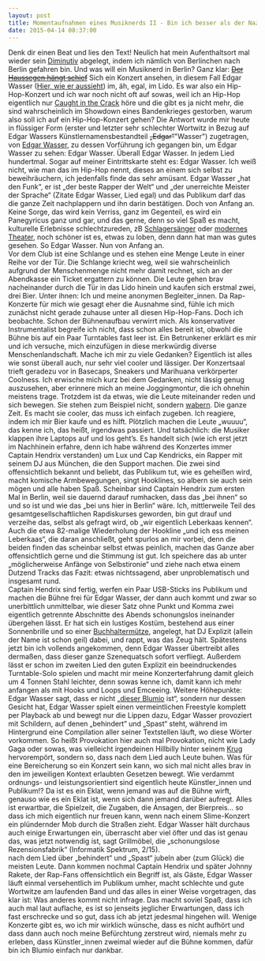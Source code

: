 ```yaml
---
layout: post
title: Momentaufnahmen eines Musiknerds II - Bin ich besser als der Nazi, der den Ausländer rausschmeißen will, wenn ich den Nazi rausschmeißen will? Natürlich.
date: 2015-04-14 08:37:00
---
```


Denk dir einen Beat und lies den Text! Neulich hat mein Aufenthaltsort mal wieder sein [Diminutiv](https://de.wikipedia.org/wiki/Diminutiv) abgelegt, indem ich nämlich von Berlinchen nach Berlin gefahren bin. Und was will ein Musiknerd in Berlin? Ganz klar: [<del>Der Haussegen hängt schief</del>](https://www.youtube.com/watch?v=H9_Dqlu9i2Y) Sich ein Konzert ansehen, in diesem Fall Edgar Wasser ([Hier, wie er aussieht](http://www.innacityheights.de/wp-content/uploads/Edgar-Wasser-_EP-Live-Snippet-Video.jpg)) im, äh, egal, im Lido. Es war also ein Hip-Hop-Konzert und ich war noch nicht oft auf sowas, weil ich an Hip-Hop eigentlich nur [Caught in the Crack](http://caughtinthecrack.de/index.php) höre und die gibt es ja nicht mehr, die sind wahrscheinlich im Showdown eines Bandenkrieges gestorben, warum also soll ich auf ein Hip-Hop-Konzert gehen? Die Antwort wurde mir heute in flüssiger Form (erster und letzter sehr schlechter Wortwitz in Bezug auf Edgar Wassers Künstlernamensbestandteil <del>„Edgar“</del>"Wasser") zugetragen, von [Edgar Wasser](https://soundcloud.com/edgarwasser), zu dessen Vorführung ich gegangen bin, um Edgar Wasser zu sehen: Edgar Wasser. Überall Edgar Wasser.  In jedem Lied hundertmal. Sogar auf meiner Eintrittskarte steht es: Edgar Wasser. Ich weiß nicht, wie man das im Hip-Hop nennt, dieses an einem sich selbst zu beweihräuchern, ich jedenfalls finde das sehr amüsant. Edgar Wasser „hat den Funk“, er ist „der beste Rapper der Welt“ und „der unerreichte Meister der Sprache“ (Zitate Edgar Wasser, Lied egal) und das Publikum darf das die ganze Zeit nachplappern und ihn darin bestätigen. Doch von Anfang an.<br>
Keine Sorge, das wird kein Verriss, ganz im Gegenteil, es wird ein Panegyricus ganz und gar, und das gerne, denn so viel Spaß es macht, kulturelle Erlebnisse schlechtzureden, zB [Schlagersänger](https://de.wikipedia.org/wiki/Frei.Wild) oder [modernes Theater](https://de.wikipedia.org/wiki/Repr%C3%A4sentative_Demokratie), noch schöner ist es, etwas zu loben, denn dann hat man was gutes gesehen. So Edgar Wasser. Nun von Anfang an.<br>
Vor dem Club ist eine Schlange und es stehen eine Menge Leute in einer Reihe vor der Tür. Die Schlange kriecht weg, weil sie wahrscheinlich aufgrund der Menschenmenge nicht mehr damit rechnet, sich an der Abendkasse ein Ticket ergattern zu können. Die Leute gehen brav nacheinander durch die Tür in das Lido hinein und kaufen sich erstmal zwei, drei Bier. Unter ihnen: Ich und meine anonymen Begleiter\_innen. Da Rap-Konzerte für mich wie gesagt eher die Ausnahme sind, fühle ich mich zunächst nicht gerade zuhause unter all diesen Hip-Hop-Fans. Doch ich beobachte. Schon der Bühnenaufbau verwirrt mich. Als konservativer Instrumentalist begreife ich nicht, dass schon alles bereit ist, obwohl die Bühne bis auf ein Paar Turntables fast leer ist. Ein Betrunkener erklärt es mir und ich versuche, mich einzufügen in diese merkwürdig diverse Menschenlandschaft. Mache ich mir zu viele Gedanken? Eigentlich ist alles wie sonst überall auch, nur sehr viel cooler und lässiger. Der Konzertsaal trieft geradezu vor in Basecaps, Sneakers und Marihuana verkörperter Coolness. Ich erwische mich kurz bei dem Gedanken, nicht lässig genug auszusehen, aber erinnere mich an meine Joggingmontur, die ich ohnehin meistens trage. Trotzdem ist da etwas, wie die Leute miteinander reden und sich bewegen. Sie stehen zum Beispiel nicht, sondern [wabern](http://de.wikipedia.org/wiki/Wabern_%28Hessen%29). Die ganze Zeit. Es macht sie cooler, das muss ich einfach zugeben. Ich reagiere, indem ich mir Bier kaufe und es hilft. Plötzlich machen die Leute „wuuuu“, das kenne ich, das heißt, irgendwas passiert. Und tatsächlich: die Musiker klappen ihre Laptops auf und los geht’s. Es handelt sich (wie ich erst jetzt im Nachhinein erfahre, denn ich habe während des Konzertes immer Captain Hendrix verstanden) um Lux und Cap Kendricks, ein Rapper mit seinem DJ aus München, die den Support machen. Die zwei sind offensichtlich bekannt und beliebt, das Publikum tut, wie es geheißen wird, macht komische Armbewegungen, singt Hooklines, so albern sie auch sein mögen und alle haben Spaß. Scheinbar sind Captain Hendrix zum ersten Mal in Berlin, weil sie dauernd darauf rumhacken, dass das „bei ihnen“ so und so ist und  wie das „bei uns hier in Berlin“ wäre. Ich, mittlerweile Teil des gesamtgesellschaftlichen Rapdiskurses geworden, bin gut drauf und verzeihe das, selbst als gefragt wird, ob „wir eigentlich Leberkaas kennen“. Auch die etwa 82-malige Wiederholung der Hookline „und ich ess meinen Leberkaas“, die daran anschließt, geht spurlos an mir vorbei, denn die beiden finden das scheinbar selbst etwas peinlich, machen das Ganze aber offensichtlich gerne und die Stimmung ist gut. Ich speichere das ab unter „möglicherweise Anfänge von Selbstironie“ und ziehe nach etwa einem Dutzend Tracks das Fazit: etwas nichtssagend, aber unproblematisch und insgesamt rund. <br>Captain Hendrix sind fertig, werfen ein Paar USB-Sticks ins Publikum und machen die Bühne frei für Edgar Wasser, der dann auch kommt und zwar so unerbittlich unmittelbar, wie dieser Satz ohne Punkt und Komma zwei eigentlich getrennte Abschnitte des Abends schonungslos ineinander übergehen lässt. Er hat sich ein lustiges Kostüm, bestehend aus einer Sonnenbrille und so einer [Buchhaltermütze](http://www.abload.de/img/poker3lgu9.jpg), angelegt, hat DJ Explizit (allein der Name ist schon geil) dabei, und rappt, was das Zeug hält. Spätestens jetzt bin ich vollends angekommen, denn Edgar Wasser übertreibt alles dermaßen, dass dieser ganze Szenequatsch sofort verfliegt. Außerdem lässt er schon im zweiten Lied den guten Explizit ein beeindruckendes Turntable-Solo spielen und macht mir meine Konzerterfahrung damit gleich um 4 Tonnen Stahl leichter, denn sowas kenne ich, damit kann ich mehr anfangen als mit Hooks und Loops und Emceeing.
Weitere Höhepunkte: <br> Edgar Wasser sagt, dass er nicht „[dieser Blumio](http://de.wikipedia.org/wiki/Blumio#/media/File:Blumio.jpg) ist“, sondern nur dessen Gesicht hat, Edgar Wasser spielt einen vermeintlichen Freestyle komplett per Playback ab und bewegt nur die Lippen dazu, Edgar Wasser provoziert mit Schildern, auf denen „behindert“ und „Spast“ steht, während im Hintergrund eine Compilation aller seiner Textstellen läuft, wo diese Wörter vorkommen. So heißt Provokation hier auch mal Provokation, nicht wie Lady Gaga oder sowas, was vielleicht irgendeinen Hillbilly hinter seinem [Krug](http://de.wikipedia.org/wiki/Jug_%28Instrument%29) hervorempört, sondern so, dass nach dem Lied auch Leute buhen. Was für eine Bereicherung so ein Konzert sein kann, wo sich mal nicht alles brav in den im jeweiligen Kontext erlaubten Gesetzen bewegt. Wie verdammt ordnungs- und leistungsorientiert sind eigentlich heute Künstler\_innen und Publikum!? Da ist es ein Eklat, wenn jemand was auf die Bühne wirft, genauso wie es ein Eklat ist, wenn sich dann jemand darüber aufregt. Alles ist erwartbar, die Spielzeit, die Zugaben, die Ansagen, der Bierpreis... so dass ich mich eigentlich nur freuen kann, wenn nach einem Slime-Konzert ein plündernder Mob durch die Straßen zieht. Edgar Wasser hält durchaus auch einige Erwartungen ein, überrascht aber viel öfter und das ist genau das, was jetzt notwendig ist, sagt Grillmöbel, die „schonungslose Rezensionsfabrik“ (Informatik Spektrum, 2/15).<br> nach dem Lied über „behindert“ und „Spast“ jubeln aber (zum Glück) die meisten Leute. Dann kommen nochmal Captain Hendrix und später Johnny Rakete, der Rap-Fans offensichtlich ein Begriff ist, als Gäste, Edgar Wasser läuft einmal versehentlich im Publikum umher, macht schlechte und gute Wortwitze am laufenden Band und das alles in einer Weise vorgetragen, das klar ist: Was anderes kommt nicht infrage. Das macht soviel Spaß, dass ich auch mal laut auflache, es ist so jenseits jeglicher Erwartungen, dass ich fast erschrecke und so gut, dass ich ab jetzt jedesmal hingehen will. Wenige Konzerte gibt es, wo ich mir wirklich wünsche, dass es nicht aufhört und dass dann auch noch meine Befürchtung zerstreut wird, niemals mehr zu erleben, dass Künstler\_innen zweimal wieder auf die Bühne kommen, dafür bin ich Blumio einfach nur dankbar.

